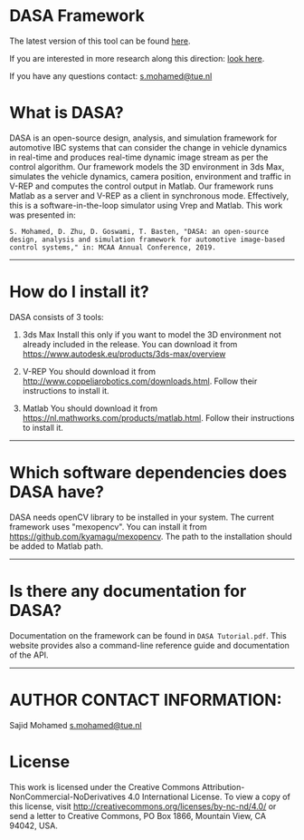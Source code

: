 # DASA Framework

The latest version of this tool can be found [here](https://github.com/sajid-mohamed/cppVrepLKAS).

If you are interested in more research along this direction: [look here](http://www.es.ele.tue.nl/~dgoswami/test/).

If you have any questions contact: s.mohamed@tue.nl

# What is DASA?

DASA is an open-source design, analysis, and simulation framework for automotive IBC systems that can consider the change in vehicle dynamics in real-time and produces real-time dynamic image stream as per the control algorithm. Our framework models the 3D environment in 3ds Max, simulates the vehicle dynamics, camera position, environment and traffic in V-REP and computes the control output in Matlab. Our framework runs Matlab as a server and V-REP as a client in synchronous mode.
Effectively, this is a software-in-the-loop simulator using Vrep and Matlab.
This work was presented in:
```
S. Mohamed, D. Zhu, D. Goswami, T. Basten, "DASA: an open-source design, analysis and simulation framework for automotive image-based control systems," in: MCAA Annual Conference, 2019.
```
-------------------------------------------------------------------------------------------------------------------------------------------------------

# How do I install it?

DASA consists of 3 tools:
1. 3ds Max
	Install this only if you want to model the 3D environment not already included in the release.
	You can download it from https://www.autodesk.eu/products/3ds-max/overview
2. V-REP
	You should download it from http://www.coppeliarobotics.com/downloads.html.
	Follow their instructions to install it.
	
3. Matlab
	You should download it from https://nl.mathworks.com/products/matlab.html.
	Follow their instructions to install it.	

-------------------------------------------------------------------------------------------------------------------------------------------------------

# Which software dependencies does DASA have?

DASA needs openCV library to be installed in your system.
The current framework uses "mexopencv". You can install it from
https://github.com/kyamagu/mexopencv. 
The path to the installation should be added to Matlab path.

-------------------------------------------------------------------------------------------------------------------------------------------------------

# Is there any documentation for DASA?

Documentation on the framework can be found in `DASA Tutorial.pdf`. 
This website provides also a command-line reference guide and documentation of
the API.

-------------------------------------------------------------------------------------------------------------------------------------------------------

# AUTHOR CONTACT INFORMATION:
   Sajid Mohamed <s.mohamed@tue.nl>
   
 # License
 This work is licensed under the Creative Commons Attribution-NonCommercial-NoDerivatives 4.0 International License. To view a copy of this license, visit http://creativecommons.org/licenses/by-nc-nd/4.0/ or send a letter to Creative Commons, PO Box 1866, Mountain View, CA 94042, USA.



